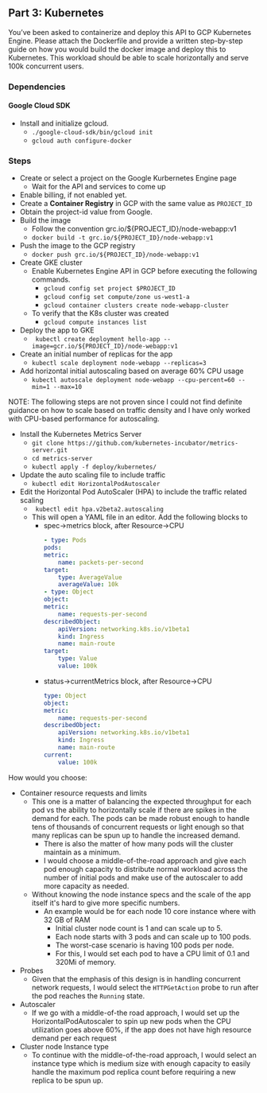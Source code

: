 ## Part 3: Kubernetes
You’ve been asked to containerize and deploy this API to GCP Kubernetes Engine. Please attach the Dockerfile and provide a written step-by-step guide on how you would build the docker image and deploy this to Kubernetes. This workload should be able to scale horizontally and serve 100k concurrent users. 
### Dependencies
#### Google Cloud SDK

- Install and initialize gcloud.
    - `./google-cloud-sdk/bin/gcloud init` 	
    - `gcloud auth configure-docker`

### Steps
 - Create or select a project on the Google Kurbernetes Engine page
	 - Wait for the API and services to come up
 -  Enable billing, if not enabled yet. 
 - Create a **Container Registry** in GCP with the same value as `PROJECT_ID`
 - Obtain the project-id value from Google.
 - Build the image
	 -  Follow the convention grc.io/${PROJECT_ID}/node-webapp:v1
	 - `docker build -t grc.io/${PROJECT_ID}/node-webapp:v1`
 - Push the image to the GCP registry
	 - `docker push grc.io/${PROJECT_ID}/node-webapp:v1`
 - Create GKE cluster
	 - Enable Kubernetes Engine API in GCP  before executing the following commands.
		 - `gcloud config set project $PROJECT_ID`
		 - `gcloud config set compute/zone us-west1-a`
		 - `gcloud container clusters create node-webapp-cluster`
	 - To verify that the K8s cluster was created
		 - `gcloud compute instances list`
 -  Deploy the app to GKE
	 - ` kubectl create deployment hello-app --image=gcr.io/${PROJECT_ID}/node-webapp:v1`
 -  Create an initial number of replicas for the app
	 - `kubectl scale deployment node-webapp --replicas=3`
 -  Add horizontal initial autoscaling based on average 60% CPU usage
	 - `kubectl autoscale deployment node-webapp --cpu-percent=60 --min=1 --max=10`
 
  NOTE: The following steps are not proven since I could not find definite guidance on how to scale based on traffic density and I have only worked with CPU-based performance for autoscaling. 

 - Install the Kubernetes Metrics Server
     - `git clone https://github.com/kubernetes-incubator/metrics-server.git`
     - `cd metrics-server`
     - `kubectl apply -f deploy/kubernetes/`
 -  Update the auto scaling file to include traffic 
	 - `kubectl edit HorizontalPodAutoscaler`
 - Edit the Horizontal Pod AutoScaler (HPA) to include the traffic related scaling
	 - ` kubectl edit hpa.v2beta2.autoscaling` 
	 - This will open a YAML file in an editor. Add the following blocks to
        - spec->metrics block, after Resource->CPU
            ```YAML
            - type: Pods
            pods:
            metric:
                name: packets-per-second
            target:
                type: AverageValue
                averageValue: 10k
            - type: Object
            object:
            metric:
                name: requests-per-second
            describedObject:
                apiVersion: networking.k8s.io/v1beta1
                kind: Ingress
                name: main-route
            target:
                type: Value
                value: 100k
            ```
        - status->currentMetrics block, after Resource->CPU
            ```YAML
            type: Object
            object:
            metric:
                name: requests-per-second
            describedObject:
                apiVersion: networking.k8s.io/v1beta1
                kind: Ingress
                name: main-route
            current:
                value: 100k
            ```

How would you choose:
- Container resource requests and limits 
    - This one is a matter of balancing the expected throughput for each pod vs the ability to horizontally scale if there are spikes in the demand for each. The pods can be made robust enough to handle tens of thousands of concurrent requests or light enough so that many replicas can be spun up to handle the increased demand. 
        - There is also the matter of how many pods will the cluster maintain as a minimum. 
        - I would choose a middle-of-the-road approach and give each pod enough capacity to distribute normal workload across the number of initial pods and make use of the autoscaler to add more capacity as needed. 
    - Without knowing the node instance specs and the scale of the app itself it's hard to give more specific numbers. 
      - An example would be for each node 10 core instance where with 32 GB of RAM 
          - Initial cluster node count is 1 and can scale up to 5.
          - Each node starts with 3 pods and can scale up to 100 pods. 
          - The worst-case scenario is having 100 pods per node.
          - For this, I would set each pod to have a CPU limit of 0.1 and 320Mi of memory. 
- Probes
    - Given that the emphasis of this design is in handling concurrent network  requests, I would select the `HTTPGetAction` probe to run after the pod reaches the `Running` state. 
- Autoscaler
    - If we go with a middle-of-the road approach, I would set up the HorizontalPodAutoscaler to spin up new pods when the CPU utilization goes above 60%, if the app does not have high resource demand per each request
- Cluster node Instance type        
    - To continue with the middle-of-the-road approach, I would select an instance type which is medium size with enough capacity to easily handle the maximum pod replica count before requiring a new replica to be spun up. 